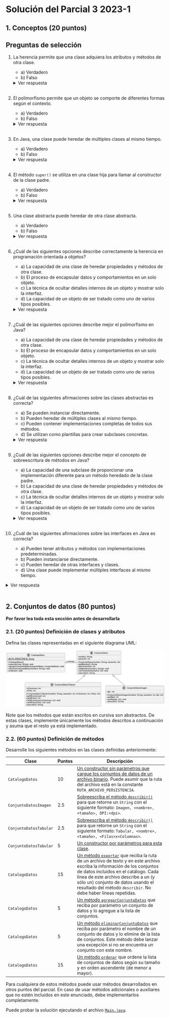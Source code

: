 # Solución del Parcial 3 2023-1

## 1. Conceptos (20 puntos)

## Preguntas de selección

1. La herencia permite que una clase adquiera los atributos y métodos de otra clase.
    - a) Verdadero
    - b) Falso
   <details>
      <summary>Ver respuesta</summary>
      a) Verdadero
   </details></br>

2. El polimorfismo permite que un objeto se comporte de diferentes formas según el contexto.
    - a) Verdadero
    - b) Falso
   <details>
      <summary>Ver respuesta</summary>
      a) Verdadero
   </details></br>

3. En Java, una clase puede heredar de múltiples clases al mismo tiempo.
    - a) Verdadero
    - b) Falso
   <details>
      <summary>Ver respuesta</summary>
      b) Falso
   </details></br>

4. El método `super()` se utiliza en una clase hija para llamar al constructor de la clase padre.
    - a) Verdadero
    - b) Falso
   <details>
      <summary>Ver respuesta</summary>
      a) Verdadero
   </details></br>

5. Una clase abstracta puede heredar de otra clase abstracta.
    - a) Verdadero
    - b) Falso
   <details>
      <summary>Ver respuesta</summary>
      a) Verdadero
   </details></br>

6. ¿Cuál de las siguientes opciones describe correctamente la herencia en programación orientada a objetos?
    - a) La capacidad de una clase de heredar propiedades y métodos de otra clase.
    - b) El proceso de encapsular datos y comportamientos en un solo objeto.
    - c) La técnica de ocultar detalles internos de un objeto y mostrar solo la interfaz.
    - d) La capacidad de un objeto de ser tratado como uno de varios tipos posibles.
   <details>
      <summary>Ver respuesta</summary>
      a) La capacidad de una clase de heredar propiedades y métodos de otra clase.
   </details></br>

7. ¿Cuál de las siguientes opciones describe mejor el polimorfismo en Java?
    - a) La capacidad de una clase de heredar propiedades y métodos de otra clase.
    - b) El proceso de encapsular datos y comportamientos en un solo objeto.
    - c) La técnica de ocultar detalles internos de un objeto y mostrar solo la interfaz.
    - d) La capacidad de un objeto de ser tratado como uno de varios tipos posibles.
   <details>
      <summary>Ver respuesta</summary>
      d) La capacidad de un objeto de ser tratado como uno de varios tipos posibles.
   </details></br>

8. ¿Cuál de las siguientes afirmaciones sobre las clases abstractas es correcta?
    - a) Se pueden instanciar directamente.
    - b) Pueden heredar de múltiples clases al mismo tiempo.
    - c) Pueden contener implementaciones completas de todos sus métodos.
    - d) Se utilizan como plantillas para crear subclases concretas.
   <details>
      <summary>Ver respuesta</summary>
      d) Se utilizan como plantillas para crear subclases concretas.
   </details></br>

9. ¿Cuál de las siguientes opciones describe mejor el concepto de sobreescritura de métodos en Java?
    - a) La capacidad de una subclase de proporcionar una implementación diferente para un método heredado de la clase padre.
    - b) La capacidad de una clase de heredar propiedades y métodos de otra clase.
    - c) La técnica de ocultar detalles internos de un objeto y mostrar solo la interfaz.
    - d) La capacidad de un objeto de ser tratado como uno de varios tipos posibles.
   <details>
      <summary>Ver respuesta</summary>
      a) La capacidad de una subclase de proporcionar una implementación diferente para un método heredado de la clase padre.
   </details></br>

10. ¿Cuál de las siguientes afirmaciones sobre las interfaces en Java es correcta?
    - a) Pueden tener atributos y métodos con implementaciones predeterminadas.
    - b) Pueden instanciarse directamente.
    - c) Pueden heredar de otras interfaces y clases.
    - d) Una clase puede implementar múltiples interfaces al mismo tiempo.
   <details>
      <summary>Ver respuesta</summary>
      d) Una clase puede implementar múltiples interfaces al mismo tiempo.
   </details></br>

## 2. Conjuntos de datos (80 puntos)
**Por favor lea toda esta sección antes de desarrollarla**

### 2.1. (20 puntos) Definición de clases y atributos

Defina las clases representadas en el siguiente diagrama UML:

![Diagrama UML](./assets/Parcial3-2310-Diagramas.png)

Note que los métodos que están escritos en cursiva son abstractos. De estas clases, implemente únicamente los métodos descritos a continuación y asuma que el resto ya está implementado.

### 2.2. (60 puntos) Definición de métodos

Desarrolle los siguientes métodos en las clases definidas anteriormente:

| Clase                 | Puntos | Descripción                                                                                                                                                                                                                                                                                                                                                                 |
|-----------------------|--------|-----------------------------------------------------------------------------------------------------------------------------------------------------------------------------------------------------------------------------------------------------------------------------------------------------------------------------------------------------------------------------|
| `CatalogoDatos`       | 10     | [Un constructor sin parámetros que cargue los conjuntos de datos de un archivo binario](./src/main/java/org/example/models/CatalogoDatos.java#L19). Puede asumir que la ruta del archivo está en la constante `RUTA_ARCHIVO_PERSISTENCIA`.                                                                                                                                  |
| `ConjuntoDatosImagen` | 2.5    | [Sobreescriba el método `describir()`](./src/main/java/org/example/models/conjunto_datos/ConjuntoDatosImagen.java#L24) para que retorne un `String` con el siguiente formato: `Imagen, <nombre>, <tamaño>, DPI:<dpi>`.                                                                                                                                                      |
| `ConjuntoDatosTabular`| 2.5    | [Sobreescriba el método `describir()`](./src/main/java/org/example/models/conjunto_datos/ConjuntoDatosTabular.java#L36) para que retorne un `String` con el siguiente formato: `Tabular, <nombre>, <tamaño>, <Filas>x<Columnas>`.                                                                                                                                           |
| `ConjuntoDatosTabular`| 5      | [Un constructor por parámetros para esta clase](./src/main/java/org/example/models/conjunto_datos/ConjuntoDatosTabular.java#L8).                                                                                                                                                                                                                                            |
| `CatalogoDatos`       | 15     | [Un método `exportar`](./src/main/java/org/example/models/CatalogoDatos.java#L29) que reciba la ruta de un archivo de texto y en este archivo escriba la información de los conjuntos de datos incluidos en el catálogo. Cada línea de este archivo describe a un (y sólo un) conjunto de datos usando el resultado del método `describir`. No debe haber líneas repetidas. |
| `CatalogoDatos`       | 5      | [Un método `agregarConjuntoDatos`](./src/main/java/org/example/models/CatalogoDatos.java#L48) que reciba por parámetro un conjunto de datos y lo agregue a la lista de conjuntos.                                                                                                                                                                                           |
| `CatalogoDatos`       | 5      | [Un método `eliminarConjuntoDatos`](./src/main/java/org/example/models/CatalogoDatos.java#L54) que reciba por parámetro el nombre de un conjunto de datos y lo elimine de la lista de conjuntos. Este método debe lanzar una excepción si no se encuentra un conjunto con este nombre.                                                                                      |
| `CatalogoDatos`       | 15     | [Un método `ordenar`](./src/main/java/org/example/models/CatalogoDatos.java#L80) que ordene la lista de conjuntos de datos según su tamaño y en orden ascendente (de menor a mayor).                                                                                                                                                                                        |

Para cualquiera de estos métodos puede usar métodos desarrollados en otros puntos del parcial. En caso de usar métodos adicionales o auxiliares que no estén incluidos en este enunciado, debe implementarlos completamente.

Puede probar la solución ejecutando el archivo [`Main.java`](./src/main/java/org/example/Main.java).